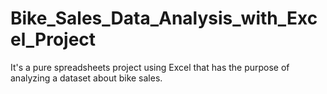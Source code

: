 # Bike_Sales_Data_Analysis_with_Excel_Project
It's a pure spreadsheets project using Excel that has the purpose of analyzing a dataset about bike sales.
